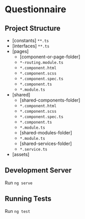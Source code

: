 # Questionnaire

## Project Structure

-   [constants]
    `**.ts`
-   [interfaces]
    `**.ts`
-   [pages]
    -   [component-or-page-folder]
    -   `*-routing.module.ts`
    -   `*.component.html`
    -   `*.component.scss`
    -   `*.component.spec.ts`
    -   `*.component.ts`
    -   `*.module.ts`
-   [shared]
    -   [shared-components-folder]
    -   `*.component.html`
    -   `*.component.scss`
    -   `*.component.spec.ts`
    -   `*.component.ts`
    -   `*.module.ts`
    -   [shared-modules-folder]
    -   `*.module.ts`
    -   [shared-services-folder]
    -   `*.service.ts`
-   [assets]

## Development Server

Run `ng serve`

## Running Tests

Run `ng test`
